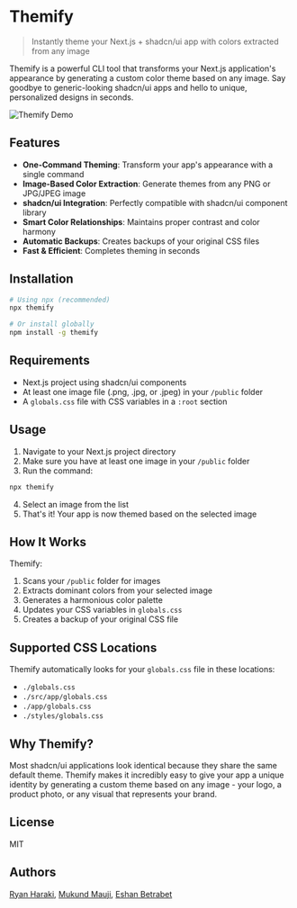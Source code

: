 # Themify

> Instantly theme your Next.js + shadcn/ui app with colors extracted from any image

Themify is a powerful CLI tool that transforms your Next.js application's appearance by generating a custom color theme based on any image. Say goodbye to generic-looking shadcn/ui apps and hello to unique, personalized designs in seconds.

![Themify Demo](https://github.com/RyanHaraki/themify/raw/main/demo.gif)

## Features

- **One-Command Theming**: Transform your app's appearance with a single command
- **Image-Based Color Extraction**: Generate themes from any PNG or JPG/JPEG image
- **shadcn/ui Integration**: Perfectly compatible with shadcn/ui component library
- **Smart Color Relationships**: Maintains proper contrast and color harmony
- **Automatic Backups**: Creates backups of your original CSS files
- **Fast & Efficient**: Completes theming in seconds

## Installation

```bash
# Using npx (recommended)
npx themify

# Or install globally
npm install -g themify
```

## Requirements

- Next.js project using shadcn/ui components
- At least one image file (.png, .jpg, or .jpeg) in your `/public` folder
- A `globals.css` file with CSS variables in a `:root` section

## Usage

1. Navigate to your Next.js project directory
2. Make sure you have at least one image in your `/public` folder
3. Run the command:

```bash
npx themify
```

4. Select an image from the list
5. That's it! Your app is now themed based on the selected image

## How It Works

Themify:

1. Scans your `/public` folder for images
2. Extracts dominant colors from your selected image
3. Generates a harmonious color palette
4. Updates your CSS variables in `globals.css`
5. Creates a backup of your original CSS file

## Supported CSS Locations

Themify automatically looks for your `globals.css` file in these locations:

- `./globals.css`
- `./src/app/globals.css`
- `./app/globals.css`
- `./styles/globals.css`

## Why Themify?

Most shadcn/ui applications look identical because they share the same default theme. Themify makes it incredibly easy to give your app a unique identity by generating a custom theme based on any image - your logo, a product photo, or any visual that represents your brand.

## License

MIT

## Authors

[Ryan Haraki](https://twitter.com/ryanharaki_),
[Mukund Mauji](https://x.com/mukundmauji),
[Eshan Betrabet](https://x.com/eshanbetrabet)
